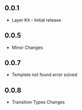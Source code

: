 ## 0.0.1

- Layer Kit - Initial release.

## 0.0.5

- Minor Changes

## 0.0.7

- Templete not found error solved

## 0.0.8

- Transition Types Changes 
